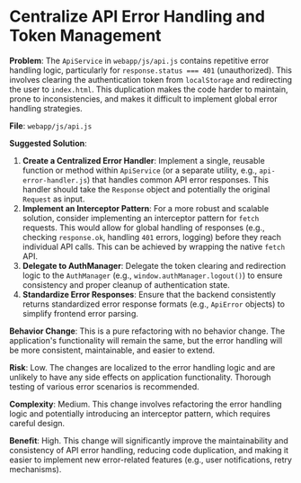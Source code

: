 # Centralize API Error Handling and Token Management

**Problem**: The `ApiService` in `webapp/js/api.js` contains repetitive error handling logic, particularly for `response.status === 401` (unauthorized). This involves clearing the authentication token from `localStorage` and redirecting the user to `index.html`. This duplication makes the code harder to maintain, prone to inconsistencies, and makes it difficult to implement global error handling strategies.

**File**: `webapp/js/api.js`

**Suggested Solution**:
1. **Create a Centralized Error Handler**: Implement a single, reusable function or method within `ApiService` (or a separate utility, e.g., `api-error-handler.js`) that handles common API error responses. This handler should take the `Response` object and potentially the original `Request` as input.
2. **Implement an Interceptor Pattern**: For a more robust and scalable solution, consider implementing an interceptor pattern for `fetch` requests. This would allow for global handling of responses (e.g., checking `response.ok`, handling `401` errors, logging) before they reach individual API calls. This can be achieved by wrapping the native `fetch` API.
3. **Delegate to AuthManager**: Delegate the token clearing and redirection logic to the `AuthManager` (e.g., `window.authManager.logout()`) to ensure consistency and proper cleanup of authentication state.
4. **Standardize Error Responses**: Ensure that the backend consistently returns standardized error response formats (e.g., `ApiError` objects) to simplify frontend error parsing.

**Behavior Change**: This is a pure refactoring with no behavior change. The application's functionality will remain the same, but the error handling will be more consistent, maintainable, and easier to extend.

**Risk**: Low. The changes are localized to the error handling logic and are unlikely to have any side effects on application functionality. Thorough testing of various error scenarios is recommended.

**Complexity**: Medium. This change involves refactoring the error handling logic and potentially introducing an interceptor pattern, which requires careful design.

**Benefit**: High. This change will significantly improve the maintainability and consistency of API error handling, reducing code duplication, and making it easier to implement new error-related features (e.g., user notifications, retry mechanisms).